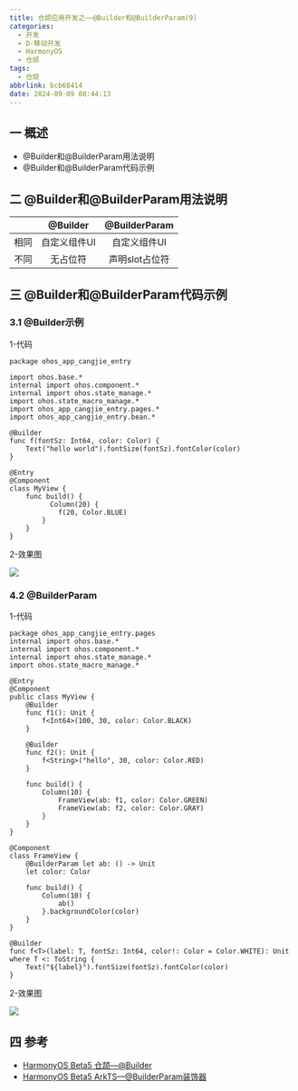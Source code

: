 ```yaml
---
title: 仓颉应用开发之——@Builder和@BuilderParam(9)
categories:
  - 开发
  - D-移动开发
  - HarmonyOS
  - 仓颉
tags:
  - 仓颉
abbrlink: bcb68414
date: 2024-09-09 08:44:13
---
```

## 一 概述

* @Builder和@BuilderParam用法说明
* @Builder和@BuilderParam代码示例

<!--more-->

## 二 @Builder和@BuilderParam用法说明

|      |   @Builder   | @BuilderParam  |
| :--: | :----------: | :------------: |
| 相同 | 自定义组件UI |  自定义组件UI  |
| 不同 |   无占位符   | 声明slot占位符 |

## 三 @Builder和@BuilderParam代码示例

### 3.1 @Builder示例

1-代码

```
package ohos_app_cangjie_entry

import ohos.base.*
internal import ohos.component.*
internal import ohos.state_manage.*
import ohos.state_macro_manage.*
import ohos_app_cangjie_entry.pages.*
import ohos_app_cangjie_entry.bean.*

@Builder
func f(fontSz: Int64, color: Color) {
    Text("hello world").fontSize(fontSz).fontColor(color)
}

@Entry
@Component
class MyView {
    func build() {
          Column(20) {
            f(20, Color.BLUE)
        }
    }
}

```

2-效果图

![][1]

### 4.2 @BuilderParam

1-代码

```
package ohos_app_cangjie_entry.pages
internal import ohos.base.*
internal import ohos.component.*
internal import ohos.state_manage.*
import ohos.state_macro_manage.*

@Entry
@Component
public class MyView {
    @Builder
    func f1(): Unit {
        f<Int64>(100, 30, color: Color.BLACK)
    }

    @Builder
    func f2(): Unit {
        f<String>("hello", 30, color: Color.RED)
    }

    func build() {
        Column(10) {
            FrameView(ab: f1, color: Color.GREEN)
            FrameView(ab: f2, color: Color.GRAY)
        }
    }
}

@Component
class FrameView {
    @BuilderParam let ab: () -> Unit
    let color: Color

    func build() {
        Column(10) {
            ab()
        }.backgroundColor(color)
    }
}

@Builder
func f<T>(label: T, fontSz: Int64, color!: Color = Color.WHITE): Unit where T <: ToString {
    Text("${label}").fontSize(fontSz).fontColor(color)
}
```

2-效果图

![][2]

## 四 参考

* [HarmonyOS Beta5 仓颉—@Builder](https://developer.huawei.com/consumer/cn/doc/cangjie-references-V5/cj-state-management-manual-V5)
* [HarmonyOS Beta5 ArkTS—@BuilderParam装饰器](https://developer.huawei.com/consumer/cn/doc/harmonyos-guides-V5/arkts-builderparam-V5)



[1]:https://cdn.jsdelivr.net/gh/pgzxc/cdn/blog-hmos/cjapp-9-builder-view.png
[2]:https://cdn.jsdelivr.net/gh/pgzxc/cdn/blog-hmos/cjapp-9-builderparam-view.png

